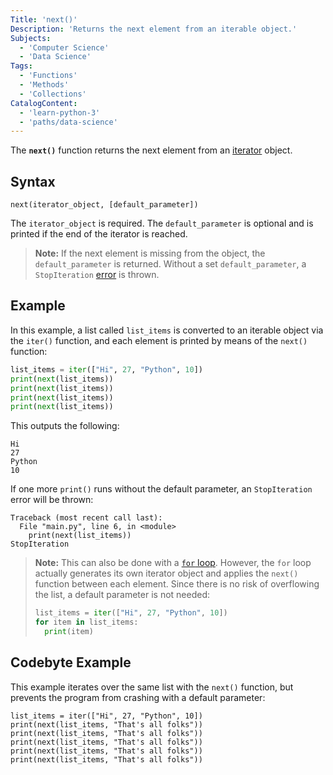 ```yaml
---
Title: 'next()'
Description: 'Returns the next element from an iterable object.'
Subjects:
  - 'Computer Science'
  - 'Data Science'
Tags:
  - 'Functions'
  - 'Methods'
  - 'Collections'
CatalogContent:
  - 'learn-python-3'
  - 'paths/data-science'
---
```


The **`next()`** function returns the next element from an [iterator](https://www.codecademy.com/resources/docs/python/iterators) object.

## Syntax

```pseudo
next(iterator_object, [default_parameter])
```

The `iterator_object` is required. The `default_parameter` is optional and is printed if the end of the iterator is reached.

> **Note:** If the next element is missing from the object, the `default_parameter` is returned. Without a set `default_parameter`, a `StopIteration` [error](https://www.codecademy.com/resources/docs/python/errors) is thrown.

## Example

In this example, a list called `list_items` is converted to an iterable object via the `iter()` function, and each element is printed by means of the `next()` function:

```py
list_items = iter(["Hi", 27, "Python", 10])
print(next(list_items))
print(next(list_items))
print(next(list_items))
print(next(list_items))
```

This outputs the following:

```shell
Hi
27
Python
10
```

If one more `print()` runs without the default parameter, an `StopIteration` error will be thrown:

```shell
Traceback (most recent call last):
  File "main.py", line 6, in <module>
    print(next(list_items))
StopIteration
```

> **Note:** This can also be done with a [`for` loop](https://www.codecademy.com/resources/docs/python/loops). However, the `for` loop actually generates its own iterator object and applies the `next()` function between each element. Since there is no risk of overflowing the list, a default parameter is not needed:
>
> ```py
> list_items = iter(["Hi", 27, "Python", 10])
> for item in list_items:
>   print(item)
> ```

## Codebyte Example

This example iterates over the same list with the `next()` function, but prevents the program from crashing with a default parameter:

```codebyte/python:
list_items = iter(["Hi", 27, "Python", 10])
print(next(list_items, "That's all folks"))
print(next(list_items, "That's all folks"))
print(next(list_items, "That's all folks"))
print(next(list_items, "That's all folks"))
print(next(list_items, "That's all folks"))
```
